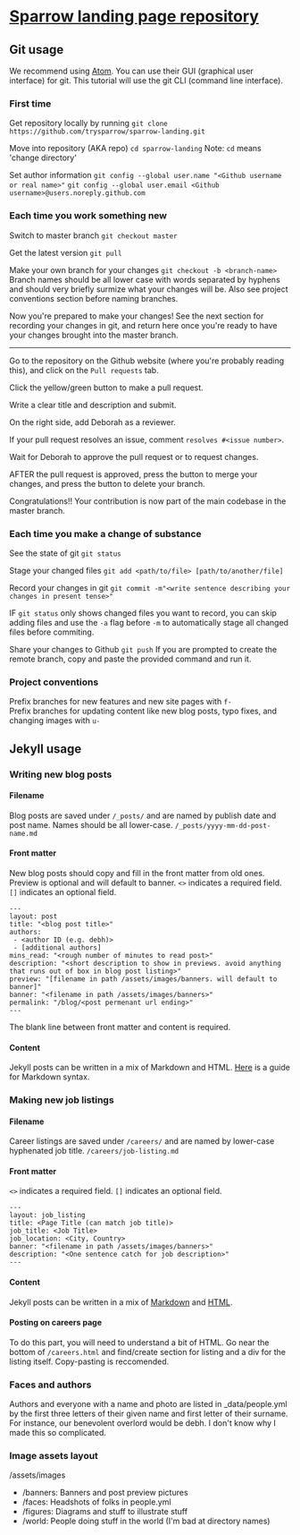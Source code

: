 # [Sparrow landing page repository](https://trysparrow.com)
## Git usage
We recommend using [Atom](https://atom.io). You can use their GUI (graphical user interface) for git. This tutorial will use the git CLI (command line interface).
### First time
Get repository locally by running
`git clone https://github.com/trysparrow/sparrow-landing.git`

Move into repository (AKA repo)
`cd sparrow-landing` Note: `cd` means 'change directory'

Set author information
`git config --global user.name "<Github username or real name>"`
`git config --global user.email <Github username>@users.noreply.github.com`

### Each time you work something new
Switch to master branch
`git checkout master`

Get the latest version
`git pull`

Make your own branch for your changes
`git checkout -b <branch-name>`
Branch names should be all lower case with words separated by hyphens and should very briefly surmize what your changes will be. Also see project conventions section before naming branches.

Now you're prepared to make your changes! See the next section for recording your changes in git, and return here once you're ready to have your changes brought into the master branch.

___

Go to the repository on the Github website (where you're probably reading this), and click on the `Pull requests` tab.

Click the yellow/green button to make a pull request.

Write a clear title and description and submit.

On the right side, add Deborah as a reviewer.

If your pull request resolves an issue, comment `resolves #<issue number>`.

Wait for Deborah to approve the pull request or to request changes.

AFTER the pull request is approved, press the button to merge your changes, and press the button to delete your branch.

Congratulations!! Your contribution is now part of the main codebase in the master branch.
 
### Each time you make a change of substance
See the state of git
`git status`

Stage your changed files
`git add <path/to/file> [path/to/another/file]`

Record your changes in git
`git commit -m"<write sentence describing your changes in present tense>"`

IF `git status` only shows changed files you want to record, you can skip adding files and use the `-a` flag before `-m` to automatically stage all changed files before commiting.

Share your changes to Github
`git push`
If you are prompted to create the remote branch, copy and paste the provided command and run it.


### Project conventions
Prefix branches for new features and new site pages with `f-`  
Prefix branches for updating content like new blog posts, typo fixes, and changing images with `u-`  

## Jekyll usage
### Writing new blog posts
#### Filename
Blog posts are saved under `/_posts/` and are named by publish date and post name. Names should be all lower-case.
`/_posts/yyyy-mm-dd-post-name.md`
#### Front matter
New blog posts should copy and fill in the front matter from old ones. Preview is optional and will default to banner.
`<>` indicates a required field.
`[]` indicates an optional field.
```
---
layout: post
title: "<blog post title>"
authors:
 - <author ID (e.g. debh)>
 - [additional authors]
mins_read: "<rough number of minutes to read post>"
description: "<short description to show in previews. avoid anything that runs out of box in blog post listing>"
preview: "[filename in path /assets/images/banners. will default to banner]"
banner: "<filename in path /assets/images/banners>"
permalink: "/blog/<post permenant url ending>"
---

```
The blank line between front matter and content is required.
#### Content
Jekyll posts can be written in a mix of Markdown and HTML.
[Here](https://www.markdownguide.org/basic-syntax) is a guide for Markdown syntax.

### Making new job listings
#### Filename
Career listings are saved under `/careers/` and are named by lower-case hyphenated job title.
`/careers/job-listing.md`
#### Front matter
`<>` indicates a required field.
`[]` indicates an optional field.
```
---
layout: job_listing
title: <Page Title (can match job title)>
job_title: <Job Title>
job_location: <City, Country>
banner: "<filename in path /assets/images/banners>"
description: "<One sentence catch for job description>"
---

```
#### Content
Jekyll posts can be written in a mix of [Markdown](https://www.markdownguide.org/basic-syntax) and [HTML](https://www.simplehtmlguide.com/cheatsheet.php).
#### Posting on careers page
To do this part, you will need to understand a bit of HTML.
Go near the bottom of `/careers.html` and find/create section for listing and a div for the listing itself. Copy-pasting is reccomended.

### Faces and authors
Authors and everyone with a name and photo are listed in _data\/people.yml by the first three letters of their given name and first letter of their surname. For instance, our benevolent overlord would be debh. I don't know why I made this so complicated.

### Image assets layout
\/assets\/images
 - \/banners: Banners and post preview pictures
 - \/faces: Headshots of folks in people.yml
 - \/figures: Diagrams and stuff to illustrate stuff
 - \/world: People doing stuff in the world (I'm bad at directory names)

